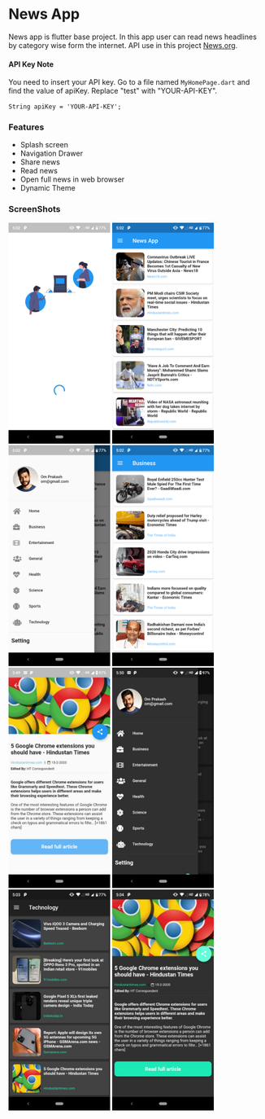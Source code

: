 # News App
News app is flutter base project. In this app user can read news headlines by category wise form the internet. 
API use in this project [News.org](https://newsapi.org).

#### API Key Note
You need to insert your API key.
Go to a file named `MyHomePage.dart` and find the value of apiKey.
Replace "test" with "YOUR-API-KEY".
```
String apiKey = 'YOUR-API-KEY';
```

### Features

* Splash screen
* Navigation Drawer
* Share news
* Read news
* Open full news in web browser
* Dynamic Theme

### ScreenShots
<p>
<img src="./screenshots/flutter_00.jpeg" alt="splash page"  width="200" />
<img src="./screenshots/flutter_01.png" alt="home page"  width="200" />
<img src="./screenshots/flutter_02.png" alt="app drawer" width="200" />
<img src="./screenshots/flutter_03.png" alt="business news page" width="200" />
<img src="./screenshots/flutter_06.jpeg" alt="full article page " width="200" />
<img src="./screenshots/flutter_07.jpeg" alt="app drawer dark theme" width="200" />
<img src="./screenshots/flutter_04.jpeg" alt="technology news page dark theme" width="200" />
<img src="./screenshots/flutter_05.jpeg" alt="full article page dark theme" width="200" />
</p>